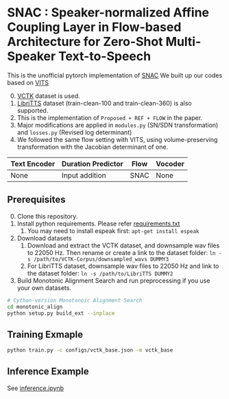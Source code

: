 # SNAC : Speaker-normalized Affine Coupling Layer in Flow-based Architecture for Zero-Shot Multi-Speaker Text-to-Speech

This is the unofficial pytorch implementation of [SNAC](https://arxiv.org/abs/2211.16866)
We built up our codes based on [VITS](https://github.com/jaywalnut310/vits)

0. [VCTK]((https://paperswithcode.com/dataset/vctk)) dataset is used.
1. [LibriTTS]((https://research.google/tools/datasets/libri-tts/)) dataset (train-clean-100 and train-clean-360) is also supported.
2. This is the implementation of ```Proposed + REF + FLOW``` in the paper.
3. Major modifications are applied in ```modules.py``` (SN/SDN transformation) and ```losses.py``` (Revised log determinant)
4. We followed the same flow setting with VITS, using volume-preserving transformation with the Jacobian determinant of one. 

|Text Encoder|Duration Predictor|Flow|Vocoder|
|-----|-----|-----|-----|
|None|Input addition|SNAC|None|

## Prerequisites
0. Clone this repository.
0. Install python requirements. Please refer [requirements.txt](requirements.txt)
    1. You may need to install espeak first: `apt-get install espeak`
0. Download datasets
    1. Download and extract the VCTK dataset, and downsample wav files to 22050 Hz. Then rename or create a link to the dataset folder: `ln -s /path/to/VCTK-Corpus/downsampled_wavs DUMMY3`
    1. For LibriTTS dataset, downsample wav files to 22050 Hz and link to the dataset folder: `ln -s /path/to/LibriTTS DUMMY2`
0. Build Monotonic Alignment Search and run preprocessing if you use your own datasets.
```sh
# Cython-version Monotonoic Alignment Search
cd monotonic_align
python setup.py build_ext --inplace
```
## Training Exmaple
```sh
python train.py -c configs/vctk_base.json -m vctk_base
```

## Inference Example
See [inference.ipynb](inference.ipynb)
